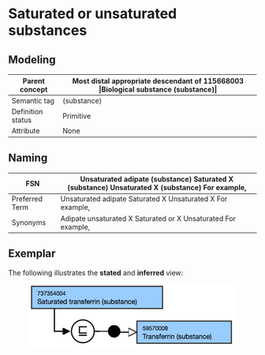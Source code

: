 # Saturated or unsaturated substances

## Modeling

| Parent concept | Most distal appropriate descendant of 115668003 \|Biological substance (substance)\| |
|---|---|
| Semantic tag | (substance) |
| Definition status | Primitive |
| Attribute | None |

## Naming

| FSN | Unsaturated adipate (substance) Saturated X (substance) Unsaturated X (substance) For example, |
|---|---|
| Preferred Term | Unsaturated adipate Saturated X Unsaturated X For example, |
| Synonyms | Adipate unsaturated X Saturated or X Unsaturated For example, |

## Exemplar

The following illustrates the **stated** and **inferred** view:

<figure><img src="images/174691570.png" alt="" title=""></figure>
